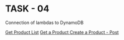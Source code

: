 # TASK - 04

Connection of lambdas to DynamoDB

[Get Product List](https://6dy0wgbn9i.execute-api.us-east-1.amazonaws.com/dev/products)
[Get a Product ](https://6dy0wgbn9i.execute-api.us-east-1.amazonaws.com/dev/products/1)
[Create a Product - Post ](https://6dy0wgbn9i.execute-api.us-east-1.amazonaws.com/dev/products)
